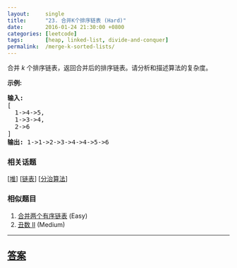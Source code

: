 ```yaml
---
layout:     single
title:      "23. 合并K个排序链表 (Hard)"
date:       2016-01-24 21:30:00 +0800
categories: [leetcode]
tags:       [heap, linked-list, divide-and-conquer]
permalink:  /merge-k-sorted-lists/
---
```


<p>合并&nbsp;<em>k&nbsp;</em>个排序链表，返回合并后的排序链表。请分析和描述算法的复杂度。</p>

<p><strong>示例:</strong></p>

<pre><strong>输入:</strong>
[
&nbsp; 1-&gt;4-&gt;5,
&nbsp; 1-&gt;3-&gt;4,
&nbsp; 2-&gt;6
]
<strong>输出:</strong> 1-&gt;1-&gt;2-&gt;3-&gt;4-&gt;4-&gt;5-&gt;6</pre>

### 相关话题
  [[堆](https://github.com/openset/leetcode/tree/master/tag/heap/README.md)]
  [[链表](https://github.com/openset/leetcode/tree/master/tag/linked-list/README.md)]
  [[分治算法](https://github.com/openset/leetcode/tree/master/tag/divide-and-conquer/README.md)]

### 相似题目
  1. [合并两个有序链表](/merge-two-sorted-lists) (Easy)
  1. [丑数 II](/ugly-number-ii) (Medium)

---

## [答案](https://github.com/openset/leetcode/tree/master/problems/merge-k-sorted-lists)
